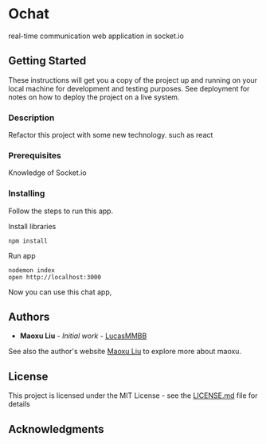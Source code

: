 # Ochat

real-time communication web application in socket.io

## Getting Started

These instructions will get you a copy of the project up and running on your local machine for development and testing purposes. See deployment for notes on how to deploy the project on a live system.

### Description
Refactor this project with some new technology. such as react
### Prerequisites

Knowledge of Socket.io

### Installing

Follow the steps to run this app.

Install libraries

```
npm install
```

Run app

```
nodemon index
open http://localhost:3000
```

Now you can use this chat app,


## Authors

* **Maoxu Liu** - *Initial work* - [LucasMMBB](https://github.com/LucasMMBB)

See also the author's website [Maoxu Liu](http://welcometolucs.com) to explore more about maoxu.

## License

This project is licensed under the MIT License - see the [LICENSE.md](LICENSE.md) file for details

## Acknowledgments
